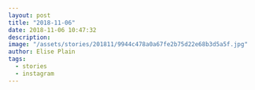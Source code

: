```yaml
---
layout: post
title: "2018-11-06"
date: 2018-11-06 10:47:32
description: 
image: "/assets/stories/201811/9944c478a0a67fe2b75d22e68b3d5a5f.jpg"
author: Elise Plain
tags: 
  - stories
  - instagram
---
```



<p></p>
